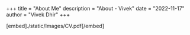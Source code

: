 +++
title = "About Me"
description = "About - Vivek"
date = "2022-11-17"
author = "Vivek Dhir"
+++

[embed]./static/Images/CV.pdf[/embed]